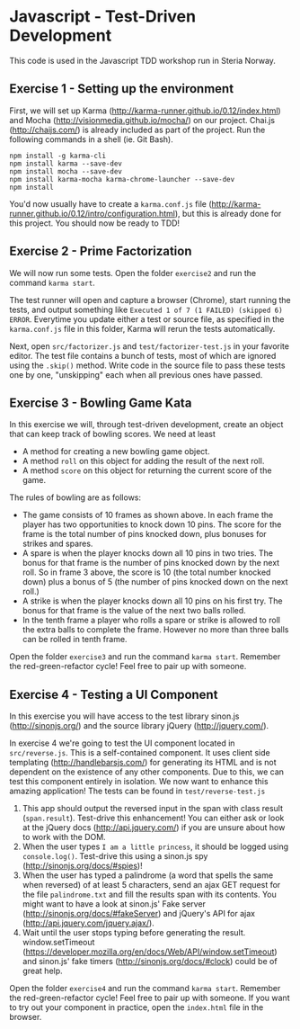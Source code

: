 Javascript - Test-Driven Development
=====

This code is used in the Javascript TDD workshop run in Steria Norway.

## Exercise 1 - Setting up the environment

First, we will set up Karma (http://karma-runner.github.io/0.12/index.html) and Mocha (http://visionmedia.github.io/mocha/) on our project. Chai.js (http://chaijs.com/) is already included as part of the project. Run the following commands in a shell (ie. Git Bash).

```shell
npm install -g karma-cli
npm install karma --save-dev
npm install mocha --save-dev
npm install karma-mocha karma-chrome-launcher --save-dev
npm install
```

You'd now usually have to create a `karma.conf.js` file (http://karma-runner.github.io/0.12/intro/configuration.html), but this is already done for this project. You should now be ready to TDD!


## Exercise 2 - Prime Factorization

We will now run some tests. Open the folder `exercise2` and run the command `karma start`.

The test runner will open and capture a browser (Chrome), start running the tests, and output something like `Executed 1 of 7 (1 FAILED) (skipped 6) ERROR`. Everytime you update either a test or source file, as specified in the `karma.conf.js` file in this folder, Karma will rerun the tests automatically.

Next, open `src/factorizer.js` and `test/factorizer-test.js` in your favorite editor. The test file contains a bunch of tests, most of which are ignored using the `.skip()` method. Write code in the source file to pass these tests one by one, "unskipping" each when all previous ones have passed.


## Exercise 3 - Bowling Game Kata

In this exercise we will, through test-driven development, create an object that can keep track of bowling scores. We need at least

- A method for creating a new bowling game object.
- A method `roll` on this object for adding the result of the next roll.
- A method `score` on this object for returning the current score of the game.

The rules of bowling are as follows:
- The game consists of 10 frames as shown above.  In each frame the player has two opportunities to knock down 10 pins.  The score for the frame is the total number of pins knocked down, plus bonuses for strikes and spares.
- A spare is when the player knocks down all 10 pins in two tries.  The bonus for that frame is the number of pins knocked down by the next roll.  So in frame 3 above, the score is 10 (the total number knocked down) plus a bonus of 5 (the number of pins knocked down on the next roll.)
- A strike is when the player knocks down all 10 pins on his first try.  The bonus for that frame is the value of the next two balls rolled.
- In the tenth frame a player who rolls a spare or strike is allowed to roll the extra balls to complete the frame.  However no more than three balls can be rolled in tenth frame.

Open the folder `exercise3` and run the command `karma start`. Remember the red-green-refactor cycle! Feel free to pair up with someone.


## Exercise 4 - Testing a UI Component

In this exercise you will have access to the test library sinon.js (http://sinonjs.org/) and the source library jQuery (http://jquery.com/).

In exercise 4 we're going to test the UI component located in `src/reverse.js`. This is a self-contained component. It uses client side templating (http://handlebarsjs.com/) for generating its HTML and is not dependent on the existence of any other components. Due to this, we can test this component entirely in isolation. We now want to enhance this amazing application! The tests can be found in `test/reverse-test.js`

1. This app should output the reversed input in the span with class result (`span.result`). Test-drive this enhancement! You can either ask or look at the jQuery docs (http://api.jquery.com/) if you are unsure about how to work with the DOM.
2. When the user types `I am a little princess`, it should be logged using `console.log()`. Test-drive this using a sinon.js spy (http://sinonjs.org/docs/#spies)!
3. When the user has typed a palindrome (a word that spells the same when reversed) of at least 5 characters, send an ajax GET request for the file `palindrome.txt` and fill the results span with its contents. You might want to have a look at sinon.js' Fake server (http://sinonjs.org/docs/#fakeServer) and jQuery's API for ajax (http://api.jquery.com/jquery.ajax/).
4. Wait until the user stops typing before generating the result. window.setTimeout (https://developer.mozilla.org/en/docs/Web/API/window.setTimeout) and sinon.js' fake timers (http://sinonjs.org/docs/#clock) could be of great help.


Open the folder `exercise4` and run the command `karma start`. Remember the red-green-refactor cycle! Feel free to pair up with someone. If you want to try out your component in practice, open the `index.html` file in the browser.